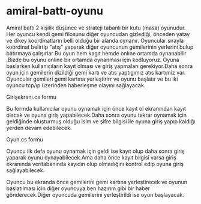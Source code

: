 # amiral-battı-oyunu
Amiral battı  2 kişilik düşünce ve strateji tabanlı bir kutu (masa) oyunudur. Her oyuncu kendi gemi filosunu diğer oyuncudan gizlediği, önceden yatay ve dikey 
koordinatların belli olduğu bir alanda oynanır. Oyuncular sırayla koordinat belirtip "atış" yaparak diğer oyuncunun gemilerinin yerlerini bulup batırmaya çalışırlar
Bu oyun hem kagıt hemde onlıne ortamda oynanabilir .Bizde bu oyunu online bır ortamda oynanması için kodluyoruz.
Oyuna baslarken kullanıcıların kayıt olması ve giriş yapmaları gerekiyor.Daha sonra oyun için gemilerin dizildiği gemi kartı ve atıs yaptıgımız atıs kartımiz var.
Oyuncular gemileri gemi kartına yerleştirirr ve oyunu başlatır ve bu iki oyuncu tcp/ıp üzerinden haberleşme olayını sağlayacak.

Girişekranı.cs formu



Bu formda kullanıcılar oyunu oynamak için önce kayıt ol ekranından kayıt olacak ve oyuna giriş yapabilecek.Daha sonra oyunu tekrar oynamak için geldiğinde oluşturmuş olduğu isim ve şifre bilgisi ile oyuna giriş yapıp kaldığı yerden devam edebilecek.

Oyun.cs formu



Oyuncu ilk defa oyunu oynamak için geldi ise kayıt olup daha sonra giriş yaparak oyunu oynayabilecek.Ama daha önce kayıt bilgisi varsa giriş ekranında veritabanında kayıdın olup olmadığını kontrol edip oyuna giriş sağlayabilecek.

Oyuncu bu ekranda önce gemilerini gemi kartına yerleştirecek ve oyunun başlatılması için diğer oyuncuya ben hazırım gibi bir haber gönderecek.Diğer oyuncuda gemilerini yerleştirildi ise oyun başlayacak.
